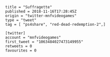 ```
title = "Suffragette"
published = 2018-11-16T17:28:45Z
origin = "twitter-mnfvideogames"
type = "tweet"
tag = [ "ps4share", "red-dead-redemption-2",]

[twitter]
account = "mnfvideogames"
first_tweet = "1063484027473149955"
retweets = 0
favourites = 0
```

<p class='image'><img src='https://mnf.m17s.net/2018/11/16/DsJBFboXQAA1iK_.jpg' alt=''></p>

